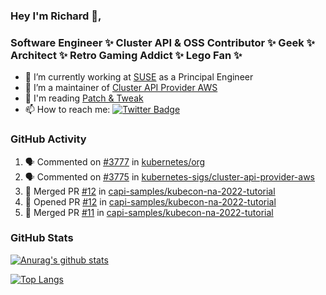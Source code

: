 ### Hey I'm Richard 👋, 

<h3 align="left">Software Engineer ✨ Cluster API & OSS Contributor ✨ Geek ✨ Architect ✨ Retro Gaming Addict ✨ Lego Fan ✨</h3>

- 🔭 I’m currently working at [SUSE](https://www.suse.com/) as a Principal Engineer
- 👯 I’m a maintainer of [Cluster API Provider AWS](https://github.com/kubernetes-sigs/cluster-api-provider-aws)
- 💬 I'm reading [Patch & Tweak](https://bjooks.com/products/patch-tweak-exploring-modular-synthesis)
- 📫 How to reach me: [![Twitter Badge](https://img.shields.io/badge/-@fruit_case-00acee?style=flat&logo=Twitter&logoColor=white)](https://twitter.com/intent/follow?screen_name=fruit_case "Follow on Twitter")

### GitHub Activity 

<!--START_SECTION:activity-->
1. 🗣 Commented on [#3777](https://github.com/kubernetes/org/issues/3777) in [kubernetes/org](https://github.com/kubernetes/org)
2. 🗣 Commented on [#3775](https://github.com/kubernetes-sigs/cluster-api-provider-aws/issues/3775) in [kubernetes-sigs/cluster-api-provider-aws](https://github.com/kubernetes-sigs/cluster-api-provider-aws)
3. 🎉 Merged PR [#12](https://github.com/capi-samples/kubecon-na-2022-tutorial/pull/12) in [capi-samples/kubecon-na-2022-tutorial](https://github.com/capi-samples/kubecon-na-2022-tutorial)
4. 💪 Opened PR [#12](https://github.com/capi-samples/kubecon-na-2022-tutorial/pull/12) in [capi-samples/kubecon-na-2022-tutorial](https://github.com/capi-samples/kubecon-na-2022-tutorial)
5. 🎉 Merged PR [#11](https://github.com/capi-samples/kubecon-na-2022-tutorial/pull/11) in [capi-samples/kubecon-na-2022-tutorial](https://github.com/capi-samples/kubecon-na-2022-tutorial)
<!--END_SECTION:activity-->

### GitHub Stats

[![Anurag's github stats](https://github-readme-stats.vercel.app/api?username=richardcase&count_private=true&show_icons=true)](https://github.com/anuraghazra/github-readme-stats)

[![Top Langs](https://github-readme-stats.vercel.app/api/top-langs/?username=richardcase&hide=html&layout=compact)](https://github.com/anuraghazra/github-readme-stats)
